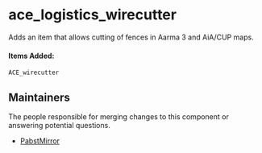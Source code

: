 ace_logistics_wirecutter
===========

Adds an item that allows cutting of fences in Aarma 3 and AiA/CUP maps.

#### Items Added:
`ACE_wirecutter`


## Maintainers

The people responsible for merging changes to this component or answering potential questions.

- [PabstMirror](https://github.com/PabstMirror)
